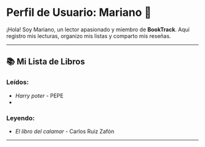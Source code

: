 # Perfil de Usuario: Mariano 📖

¡Hola! Soy Mariano, un lector apasionado y miembro de **BookTrack**. Aquí registro mis lecturas, organizo mis listas y comparto mis reseñas.

---

## 📚 **Mi Lista de Libros**
### **Leídos**:
- *Harry poter* - PEPE
- 
### **Leyendo**:
- *El libro del calamar* - Carlos Ruiz Zafón
  
---





